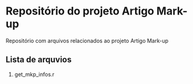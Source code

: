 # Repositório do projeto Artigo Mark-up

Repositório com arquivos relacionados ao projeto Artigo Mark-up

## Lista de arquvios

  1. get_mkp_infos.r
